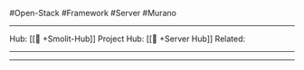 #Open-Stack #Framework #Server #Murano
___
Hub: [[🎯 +Smolit-Hub]]
Project Hub: [[🎯 +Server Hub]]
Related: 
___
___

